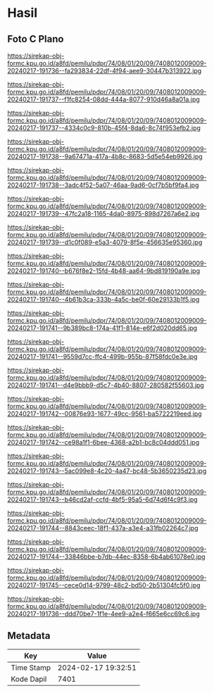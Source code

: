 # Hasil

## Foto C Plano

https://sirekap-obj-formc.kpu.go.id/a8fd/pemilu/pdpr/74/08/01/20/09/7408012009009-20240217-191736--fa293834-22df-4f94-aee9-30447b313922.jpg

https://sirekap-obj-formc.kpu.go.id/a8fd/pemilu/pdpr/74/08/01/20/09/7408012009009-20240217-191737--f1fc8254-08dd-444a-8077-910d46a8a01a.jpg

https://sirekap-obj-formc.kpu.go.id/a8fd/pemilu/pdpr/74/08/01/20/09/7408012009009-20240217-191737--4334c0c9-810b-45f4-8da6-8c74f953efb2.jpg

https://sirekap-obj-formc.kpu.go.id/a8fd/pemilu/pdpr/74/08/01/20/09/7408012009009-20240217-191738--9a67471a-417a-4b8c-8683-5d5e54eb9926.jpg

https://sirekap-obj-formc.kpu.go.id/a8fd/pemilu/pdpr/74/08/01/20/09/7408012009009-20240217-191738--3adc4f52-5a07-46aa-9ad6-0cf7b5bf9fa4.jpg

https://sirekap-obj-formc.kpu.go.id/a8fd/pemilu/pdpr/74/08/01/20/09/7408012009009-20240217-191739--47fc2a18-1165-4da0-8975-898d7267a6e2.jpg

https://sirekap-obj-formc.kpu.go.id/a8fd/pemilu/pdpr/74/08/01/20/09/7408012009009-20240217-191739--d1c0f089-e5a3-4079-8f5e-456635e95360.jpg

https://sirekap-obj-formc.kpu.go.id/a8fd/pemilu/pdpr/74/08/01/20/09/7408012009009-20240217-191740--b676f8e2-15fd-4b48-aa64-9bd819190a9e.jpg

https://sirekap-obj-formc.kpu.go.id/a8fd/pemilu/pdpr/74/08/01/20/09/7408012009009-20240217-191740--4b61b3ca-333b-4a5c-be0f-60e29133b1f5.jpg

https://sirekap-obj-formc.kpu.go.id/a8fd/pemilu/pdpr/74/08/01/20/09/7408012009009-20240217-191741--9b389bc8-174a-41f1-814e-e6f2d020dd65.jpg

https://sirekap-obj-formc.kpu.go.id/a8fd/pemilu/pdpr/74/08/01/20/09/7408012009009-20240217-191741--9559d7cc-ffc4-499b-955b-87f58fdc0e3e.jpg

https://sirekap-obj-formc.kpu.go.id/a8fd/pemilu/pdpr/74/08/01/20/09/7408012009009-20240217-191741--d4e9bbb9-d5c7-4b40-8807-280582f55603.jpg

https://sirekap-obj-formc.kpu.go.id/a8fd/pemilu/pdpr/74/08/01/20/09/7408012009009-20240217-191742--00876e93-1677-49cc-9561-ba5722219eed.jpg

https://sirekap-obj-formc.kpu.go.id/a8fd/pemilu/pdpr/74/08/01/20/09/7408012009009-20240217-191742--ce98a1f1-6bee-4368-a2b1-bc8c04ddd051.jpg

https://sirekap-obj-formc.kpu.go.id/a8fd/pemilu/pdpr/74/08/01/20/09/7408012009009-20240217-191743--5ac099e8-4c20-4a47-bc48-5b3650235d23.jpg

https://sirekap-obj-formc.kpu.go.id/a8fd/pemilu/pdpr/74/08/01/20/09/7408012009009-20240217-191743--b46cd2af-ccfd-4bf5-95a5-6d74d6f4c9f3.jpg

https://sirekap-obj-formc.kpu.go.id/a8fd/pemilu/pdpr/74/08/01/20/09/7408012009009-20240217-191744--8843ceec-18f1-437a-a3e4-a31fb02264c7.jpg

https://sirekap-obj-formc.kpu.go.id/a8fd/pemilu/pdpr/74/08/01/20/09/7408012009009-20240217-191744--33846bbe-b7db-44ec-8358-6b4ab61078e0.jpg

https://sirekap-obj-formc.kpu.go.id/a8fd/pemilu/pdpr/74/08/01/20/09/7408012009009-20240217-191745--cece0d14-9799-48c2-bd50-2b51304fc5f0.jpg

https://sirekap-obj-formc.kpu.go.id/a8fd/pemilu/pdpr/74/08/01/20/09/7408012009009-20240217-191736--ddd70be7-1f1e-4ee9-a2e4-f665e6cc69c6.jpg


## Metadata

| Key        | Value               |
| ---------- | ------------------- |
| Time Stamp | 2024-02-17 19:32:51 |
| Kode Dapil | 7401                |



